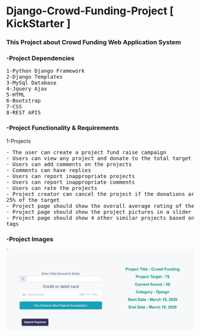 # Django-Crowd-Funding-Project [ KickStarter ]
### This Project about Crowd Funding Web Application System

### -Project Dependencies
<pre>
1-Python Django Framework
2-Django Templates
3-MySql Database
4-Jquery Ajax
5-HTML
6-Bootstrap
7-CSS
8-REST APIS
</pre>

### -Project Functionality & Requirements

1-Projects
<pre>
- The user can create a project fund raise campaign
- Users can view any project and donate to the total target ( Using Stripe Api )
- Users can add comments on the projects
- Comments can have replies
- Users can report inappropriate projects
- Users can report inappropriate comments
- Users can rate the projects
- Project creator can cancel the project if the donations are less than
25% of the target
- Project page should show the overall average rating of the project
- Project page should show the project pictures in a slider
- Project page should show 4 other similar projects based on project
tags
</pre>



### -Project Images
![](project/static/image/onlinePayment.jpg)
